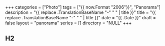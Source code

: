 +++
categories  = ["Photo"]
tags        = ["{{ now.Format "2006"}}", "Panorama"]
description = "{{ replace .TranslationBaseName "-" " " | title }}"
title       = "{{ replace .TranslationBaseName "-" " " | title }}"
date        = "{{ .Date }}"
draft       = false
layout      = "panorama"
series      = []
directory   = "NULL"
+++
## H2